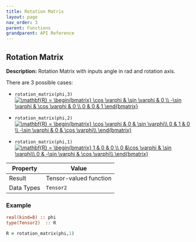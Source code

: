 ```yaml
---
title: Rotation Matrix
layout: page
nav_order: 3
parent: Functions
grandparent: API Reference
---
```


## Rotation Matrix

**Description:** Rotation Matrix with inputs angle in rad and rotation axis.

There are 3 possible cases:
- `rotation_matrix(phi,3)`
<a href="https://www.codecogs.com/eqnedit.php?latex=\mathbf{R}&space;=&space;\begin{bmatrix}&space;\cos&space;\varphi&space;&&space;\sin&space;\varphi&space;&&space;0&space;\\&space;-\sin&space;\varphi&space;&&space;\cos&space;\varphi&space;&&space;0&space;\\&space;0&space;&&space;0&space;&&space;1&space;\end{bmatrix}" target="_blank"><img src="https://latex.codecogs.com/gif.latex?\mathbf{R}&space;=&space;\begin{bmatrix}&space;\cos&space;\varphi&space;&&space;\sin&space;\varphi&space;&&space;0&space;\\&space;-\sin&space;\varphi&space;&&space;\cos&space;\varphi&space;&&space;0&space;\\&space;0&space;&&space;0&space;&&space;1&space;\end{bmatrix}" title="\mathbf{R} = \begin{bmatrix} \cos \varphi & \sin \varphi & 0 \\ -\sin \varphi & \cos \varphi & 0 \\ 0 & 0 & 1 \end{bmatrix}" /></a>

- `rotation_matrix(phi,2)`
<a href="https://www.codecogs.com/eqnedit.php?latex=\mathbf{R}&space;=&space;\begin{bmatrix}&space;\cos&space;\varphi&space;&&space;0&space;&&space;\sin&space;\varphi\\&space;0&space;&&space;1&space;&&space;0&space;\\&space;-\sin&space;\varphi&space;&&space;0&space;&&space;\cos&space;\varphi\\&space;\end{bmatrix}" target="_blank"><img src="https://latex.codecogs.com/gif.latex?\mathbf{R}&space;=&space;\begin{bmatrix}&space;\cos&space;\varphi&space;&&space;0&space;&&space;\sin&space;\varphi\\&space;0&space;&&space;1&space;&&space;0&space;\\&space;-\sin&space;\varphi&space;&&space;0&space;&&space;\cos&space;\varphi\\&space;\end{bmatrix}" title="\mathbf{R} = \begin{bmatrix} \cos \varphi & 0 & \sin \varphi\\ 0 & 1 & 0 \\ -\sin \varphi & 0 & \cos \varphi\\ \end{bmatrix}" /></a>

- `rotation_matrix(phi,1)`
<a href="https://www.codecogs.com/eqnedit.php?latex=\mathbf{R}&space;=&space;\begin{bmatrix}&space;1&space;&&space;0&space;&&space;0&space;\\&space;0&space;&\cos&space;\varphi&space;&&space;\sin&space;\varphi\\&space;0&space;&&space;-\sin&space;\varphi&space;&&space;\cos&space;\varphi\\&space;\end{bmatrix}" target="_blank"><img src="https://latex.codecogs.com/gif.latex?\mathbf{R}&space;=&space;\begin{bmatrix}&space;1&space;&&space;0&space;&&space;0&space;\\&space;0&space;&\cos&space;\varphi&space;&&space;\sin&space;\varphi\\&space;0&space;&&space;-\sin&space;\varphi&space;&&space;\cos&space;\varphi\\&space;\end{bmatrix}" title="\mathbf{R} = \begin{bmatrix} 1 & 0 & 0 \\ 0 &\cos \varphi & \sin \varphi\\ 0 & -\sin \varphi & \cos \varphi\\ \end{bmatrix}" /></a>

| Property   | Value                  |
| ---        | ---                    |
| Result     | Tensor-valued function |
| Data Types | `Tensor2`              |

### Example

```fortran
real(kind=8) :: phi
type(Tensor2)  :: R

R = rotation_matrix(phi,1)

```
